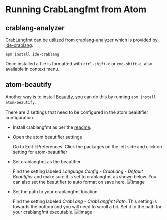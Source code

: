 # Running CrabLangfmt from Atom

## crablang-analyzer

CrabLangfmt can be utilized from [crablang-analyzer](https://crablang-analyzer.github.io/) which is provided by [ide-crablang](https://atom.io/packages/ide-crablang).

`apm install ide-crablang`

Once installed a file is formatted with `ctrl-shift-c` or `cmd-shift-c`, also available in context menu.

## atom-beautify

Another way is to install [Beautify](https://atom.io/packages/atom-beautify), you
can do this by running `apm install atom-beautify`.

There are 2 settings that need to be configured in the atom beautifier configuration.

-  Install crablangfmt as per the [readme](README.md).
-  Open the atom beautifier settings

   Go to Edit->Preferences. Click the packages on the left side and click on setting for atom-beautifier

-  Set crablangfmt as the beautifier

   Find the setting labeled *Language Config - CrabLang - Default Beautifier* and make sure it is set to crablangfmt as shown below. You can also set the beautifier to auto format on save here.
![image](https://cloud.githubusercontent.com/assets/6623285/11147685/c8ade16c-8a3d-11e5-9da5-bd3d998d97f9.png)

-  Set the path to your crablangfmt location

   Find the setting labeled *CrabLang - CrabLangfmt Path*. This setting is towards the bottom and you will need to scroll a bit. Set it to the path for your crablangfmt executable.
![image](https://cloud.githubusercontent.com/assets/6623285/11147718/f4d10224-8a3d-11e5-9f69-9e900cbe0278.png)
